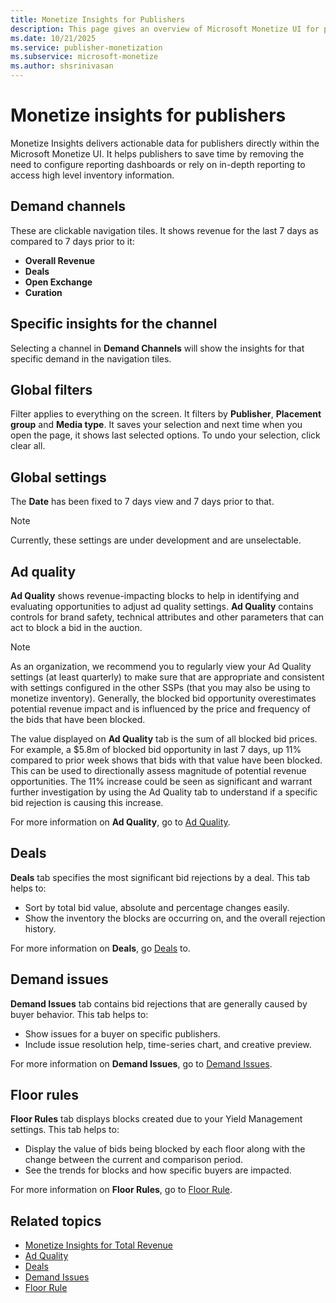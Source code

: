 ```yaml
---
title: Monetize Insights for Publishers
description: This page gives an overview of Microsoft Monetize UI for publishers. Learn about demand channels which are clickable navigation tiles, global filters and settings, Ad Quality, Deals and Floor Rules in this module. 
ms.date: 10/21/2025
ms.service: publisher-monetization
ms.subservice: microsoft-monetize
ms.author: shsrinivasan
---
```


# Monetize insights for publishers

Monetize Insights delivers actionable data for publishers directly within the Microsoft Monetize UI. It helps publishers to save time by removing the need to configure reporting dashboards or rely on in-depth reporting to access high level inventory information.

## Demand channels

These are clickable navigation tiles. It shows revenue for the last 7 days as compared to 7 days prior to it:

- **Overall Revenue**
- **Deals**
- **Open Exchange**
- **Curation**

## Specific insights for the channel

Selecting a channel in **Demand Channels** will show the insights for that specific demand in the navigation tiles.

## Global filters

Filter applies to everything on the screen. It filters by **Publisher**, **Placement group** and **Media type**. It saves your selection and next time when you open the page, it shows last selected options. To undo your selection, click clear all.

## Global settings

<!-- Global Settings has two fields under it:

- **Currency**
- **Date** -->

The **Date** has been fixed to 7 days view and 7 days prior to that.

> [!NOTE]
> Currently, these settings are under development and are unselectable.

## Ad quality

**Ad Quality** shows revenue-impacting blocks to help in identifying and evaluating opportunities to adjust ad quality settings. **Ad Quality** contains controls for brand safety, technical attributes and other parameters that can act to block a bid in the auction.

> [!NOTE]
> As an organization, we recommend you to regularly view your Ad Quality settings (at least quarterly) to make sure that are appropriate and consistent with settings configured in the other SSPs (that you may also be using to monetize inventory). Generally, the blocked bid opportunity overestimates potential revenue impact and is influenced by the price and frequency of the bids that have been blocked.

The value displayed on **Ad Quality** tab is the sum of all blocked bid prices. For example, a $5.8m of blocked bid opportunity in last 7 days, up 11% compared to prior week shows that bids with that value have been blocked. This can be used to directionally assess magnitude of potential revenue opportunities. The 11% increase could be seen as significant and warrant further investigation by using the Ad Quality tab to understand if a specific bid rejection is causing this increase.

For more information on **Ad Quality**, go to [Ad Quality](monetize-insights-ad-quality.md).

## Deals

**Deals** tab specifies the most significant bid rejections by a deal. This tab helps to:

- Sort by total bid value, absolute and percentage changes easily.
- Show the inventory the blocks are occurring on, and the overall rejection history.

For more information on **Deals**, go [Deals](monetize-insights-deals.md) to.

## Demand issues

**Demand Issues** tab contains bid rejections that are generally caused by buyer behavior. This tab helps to:

- Show issues for a buyer on specific publishers.
- Include issue resolution help, time-series chart, and creative preview.

For more information on **Demand Issues**, go to [Demand Issues](monetize-insights-demand-issues.md).

## Floor rules

**Floor Rules** tab displays blocks created due to your Yield Management settings. This tab helps to:

- Display the value of bids being blocked by each floor along with the change between the current and comparison period.
- See the trends for blocks and how specific buyers are impacted.

For more information on **Floor Rules**, go to [Floor Rule](monetize-insights-floor-rules.md).

## Related topics

- [Monetize Insights for Total Revenue](monetize-insights-total-revenue.md)
- [Ad Quality](monetize-insights-ad-quality.md)
- [Deals](monetize-insights-deals.md)
- [Demand Issues](monetize-insights-demand-issues.md)
- [Floor Rule](monetize-insights-floor-rules.md)